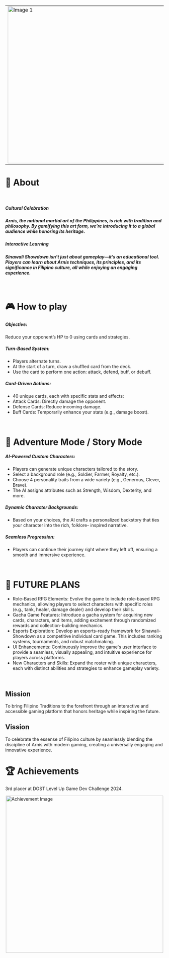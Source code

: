 <table>
  <tr>
    <td>
      <img src="https://github.com/user-attachments/assets/499db8c0-4b53-4f65-9526-5a65a044e5ee" alt="Image 1" width="500" />
    </td>
    <td>
      <img src="https://github.com/user-attachments/assets/390bc729-8d43-4b97-84ea-b576ecd11290" alt="Image 2" width="500" />
    </td>
  </tr>
</table>



<h1>📖 About</h1>
<br>
<h5>Cultural Celebration<h5>
Arnis, the national martial art of the Philippines, is rich with
tradition and philosophy. By gamifying this art form, we’re
introducing it to a global audience while honoring its heritage.

<h5>Interactive Learning<h5>
Sinawali Showdown isn’t just about gameplay—it’s an
educational tool. Players can learn about Arnis techniques,
its principles, and its significance in Filipino culture, all while
enjoying an engaging experience.
<h5>
<br>
  
<h1>🎮 How to play</h1>
  
<h5>Objective:</h5>
Reduce your opponent’s HP to 0 using cards and strategies.

<h5>Turn-Based System:</h5>
<ul>
  <li>Players alternate turns.
</li>
   <li>At the start of a turn, draw a shuffled card from the deck.
</li>
   <li>Use the card to perform one action: attack, defend, buff, or
debuff.</li>
</ul>

<h5>Card-Driven Actions:</h5>
<ul>
  <li>40 unique cards, each with specific stats and effects:
</li>
   <li>Attack Cards: Directly damage the opponent.
</li>
   <li>Defense Cards: Reduce incoming damage.
</li>
   <li>Buff Cards: Temporarily enhance your stats (e.g., damage boost).
</li>
</ul>

<br>
<h1>🧩 Adventure Mode / Story Mode
</h1>

<h5>AI-Powered Custom Characters:</h5>
<ul>
  <li>Players can generate unique characters tailored to the story.</li>
   <li>Select a background role (e.g., Soldier, Farmer, Royalty, etc.).</li>
   <li>Choose 4 personality traits from a wide variety (e.g., Generous, Clever, Brave).</li>
   <li>The AI assigns attributes such as Strength, Wisdom, Dexterity, and more.</li>
</ul>

<h5>Dynamic Character Backgrounds:</h5>
<ul>
  <li>Based on your choices, the AI crafts a personalized
backstory that ties your character into the rich, folklore-
inspired narrative.</li>
</ul>

<h5>Seamless Progression:</h5>
<ul>
  <li>Players can continue their journey right where they left off,
ensuring a smooth and immersive experience.</li>
</ul>
<br>
<h1>🤖 FUTURE PLANS</h1>
<ul>
  <li>Role-Based RPG Elements: Evolve the game to include role-based RPG mechanics,
allowing players to select characters with specific roles (e.g., tank, healer, damage dealer)
and develop their skills.</li>
   <li>Gacha Game Features: Introduce a gacha system for acquiring new cards, characters, and
items, adding excitement through randomized rewards and collection-building mechanics.</li>
   <li>Esports Exploration: Develop an esports-ready framework for Sinawali-Showdown as a
competitive individual card game. This includes ranking systems, tournaments, and robust
matchmaking.</li>
   <li>UI Enhancements: Continuously improve the game's user interface to provide a seamless,
visually appealing, and intuitive experience for players across platforms.</li>
   <li>New Characters and Skills: Expand the roster with unique characters, each with distinct
abilities and strategies to enhance gameplay variety.</li>
</ul>

<br>

<h2>Mission</h2>
To bring Filipino Traditions to the forefront through an interactive and accessible gaming platform that honors heritage while inspiring the future.

<h2>Vission</h2>
To celebrate the essense of Filipino culture by seamlessly blending the discipline of Arnis with modern gaming,
creating a universally engaging and innovative experience.

<h1>🏆 Achievements</h1>
<p>3rd placer at DOST Level Up Game Dev Challenge 2024.</p>
<img src="https://github.com/user-attachments/assets/dc47857c-0c5b-40b1-83d5-c80464237af8" alt="Achievement Image" width="500" style="display: block; margin: 0 auto;" />




